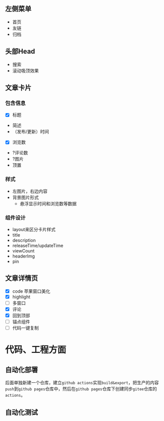 ## 左侧菜单
- 首页
- 友链
- 归档

## 头部Head
- 搜索
- 滚动吸顶效果

## 文章卡片
### 包含信息
- [x] 标题
- 简述
- （发布/更新）时间
- [x] 浏览数
- ?评论数
- ?图片
- 顶置
### 样式
- 左图片，右边内容
- 背景图片形式
  - 悬浮显示时间和浏览数等数据
### 组件设计
- layout来区分卡片样式
- title
- description
- releaseTime/updateTime
- viewCount
- headerImg
- pin

## 文章详情页
- [x] code 苹果窗口美化
- [x] highlight
- [ ] 多窗口
- [x] 评论
- [x] 回到顶部
- [ ] 锚点组件
- [ ] 代码一键复制

# 代码、工程方面
## 自动化部署
后面单独新建一个仓库，建立`github actions`实现`build&export`，把生产的内容`push`到`github pages`仓库中，然后在`github pages`仓库下创建同步`gitee`仓库的`actions`。

## 自动化测试
